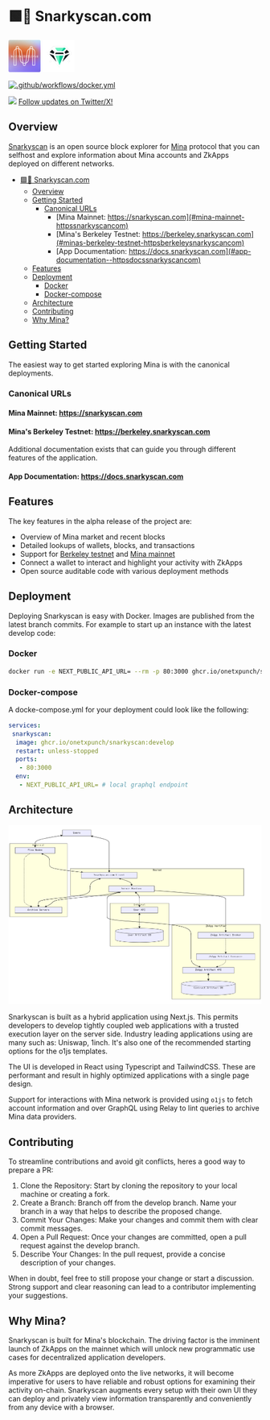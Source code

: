 # 🟩💎 Snarkyscan.com

[![](./public/mina-logo.png)](https://minaprotocol.com)  [![](./public/snarkyscan-logo.png)](https://snarkyscan.com)

[![.github/workflows/docker.yml](https://github.com/onetxpunch/snarkyscan-frontend/actions/workflows/docker.yml/badge.svg)](https://github.com/onetxpunch/snarkyscan-frontend/actions/workflows/docker.yml)

[![](https://x.com/favicon.ico)](https://x.com/snarkyscan) [Follow updates on Twitter/X!](https://x.com/snarkyscan)

## Overview

[Snarkyscan](https://snarkyscan.com) is an open source block explorer for [Mina](https://minaprotocol.com) protocol that you can selfhost and explore information about Mina accounts and ZkApps deployed on different networks.

- [🟩💎 Snarkyscan.com](#-snarkyscancom)
	- [Overview](#overview)
	- [Getting Started](#getting-started)
		- [Canonical URLs](#canonical-urls)
			- [Mina Mainnet: https://snarkyscan.com](#mina-mainnet-httpssnarkyscancom)
			- [Mina's Berkeley Testnet: https://berkeley.snarkyscan.com](#minas-berkeley-testnet-httpsberkeleysnarkyscancom)
			- [App Documentation:  https://docs.snarkyscan.com](#app-documentation--httpsdocssnarkyscancom)
	- [Features](#features)
	- [Deployment](#deployment)
		- [Docker](#docker)
		- [Docker-compose](#docker-compose)
	- [Architecture](#architecture)
	- [Contributing](#contributing)
	- [Why Mina?](#why-mina)

## Getting Started

The easiest way to get started exploring Mina is with the canonical deployments.

### Canonical URLs

#### Mina Mainnet: <https://snarkyscan.com>

#### Mina's Berkeley Testnet: <https://berkeley.snarkyscan.com>

Additional documentation exists that can guide you through different features of the application.

#### App Documentation:  <https://docs.snarkyscan.com>

## Features

The key features in the alpha release of the project are:

- Overview of Mina market and recent blocks
- Detailed lookups of wallets, blocks, and transactions
- Support for [Berkeley testnet](https://berkeley.snarkyscan.com) and [Mina mainnet](https://snarkyscan.com)
- Connect a wallet to interact and highlight your activity with ZkApps
- Open source auditable code with various deployment methods

## Deployment

Deploying Snarkyscan is easy with Docker. Images are published from the latest branch commits. For example to start up an instance with the latest develop code:

### Docker

```bash
docker run -e NEXT_PUBLIC_API_URL= --rm -p 80:3000 ghcr.io/onetxpunch/snarkyscan:develop
```

### Docker-compose

A  docke-compose.yml for your deployment could look like the following:

```yml
services:
 snarkyscan:
  image: ghcr.io/onetxpunch/snarkyscan:develop
  restart: unless-stopped
  ports:
   - 80:3000
  env:
   - NEXT_PUBLIC_API_URL= # local graphql endpoint
```

## Architecture

![](./diagram.png)

Snarkyscan is built as a hybrid application using Next.js. This permits developers to develop tightly coupled web applications with a trusted execution layer on the server side. Industry leading applications using are many such as: Uniswap, 1inch. It's also one of the recommended starting options for the o1js templates.

The UI is developed in React using Typescript and TailwindCSS. These are performant and result in highly optimized applications with a single page design.

Support for interactions with Mina network is provided using `o1js` to fetch account information and over GraphQL using Relay to lint queries to archive Mina data providers.

## Contributing

To streamline contributions and avoid git conflicts, heres a good way to prepare a PR:

1. Clone the Repository: Start by cloning the repository to your local machine or creating a fork.
2. Create a Branch: Branch off from the develop branch. Name your branch in a way that helps to describe the proposed change.
3. Commit Your Changes: Make your changes and commit them with clear commit messages.
4. Open a Pull Request: Once your changes are committed, open a pull request against the develop branch.
5. Describe Your Changes: In the pull request, provide a concise description of your changes.

When in doubt, feel free to still propose your change or start a discussion. Strong support and clear reasoning can lead to a contributor implementing your suggestions.

## Why Mina?

Snarkyscan is built for Mina's blockchain. The driving factor is the imminent launch of ZkApps on the mainnet which will unlock new programmatic use cases for decentralized application developers.

As more ZkApps are deployed onto the live networks, it will become imperative for users to have reliable and robust options for examining their activity on-chain. Snarkyscan augments every setup with their own UI they can deploy and privately view information transparently and conveniently from any device with a browser.
